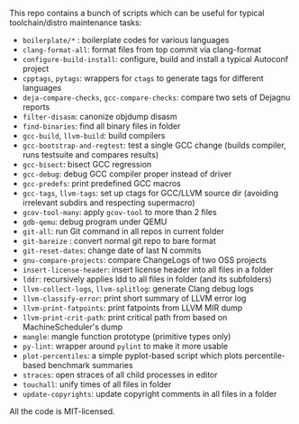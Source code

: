 This repo contains a bunch of scripts which can be useful
for typical toolchain/distro maintenance tasks:
* `boilerplate/*` : boilerplate codes for various languages
* `clang-format-all`: format files from top commit via clang-format
* `configure-build-install`: configure, build and install a typical Autoconf project
* `cpptags`, `pytags`: wrappers for `ctags` to generate tags for different languages
* `deja-compare-checks`, `gcc-compare-checks`: compare two sets of Dejagnu reports
* `filter-disasm`: canonize objdump disasm
* `find-binaries`: find all binary files in folder
* `gcc-build`, `llvm-build`: build compilers
* `gcc-bootstrap-and-regtest`: test a single GCC change (builds compiler, runs testsuite and compares results)
* `gcc-bisect`: bisect GCC regression
* `gcc-debug`: debug GCC compiler proper instead of driver
* `gcc-predefs`: print predefined GCC macros
* `gcc-tags`, `llvm-tags`: set up ctags for GCC/LLVM source dir (avoiding irrelevant subdirs and respecting supermacro)
* `gcov-tool-many`: apply `gcov-tool` to more than 2 files
* `gdb-qemu`: debug program under QEMU
* `git-all`: run Git command in all repos in current folder
* `git-bareize` : convert normal git repo to bare format
* `git-reset-dates`: change date of last N commits
* `gnu-compare-projects`: compare ChangeLogs of two OSS projects
* `insert-license-header`: insert license header into all files in a folder
* `lddr`: recursively applies ldd to all files in folder (and its subfolders)
* `llvm-collect-logs`, `llvm-splitlog`: generate Clang debug logs
* `llvm-classify-error`: print short summary of LLVM error log
* `llvm-print-fatpoints`: print fatpoints from LLVM MIR dump
* `llvm-print-crit-path`: print critical path from based on MachineScheduler's dump
* `mangle`: mangle function prototype (primitive types only)
* `py-lint`: wrapper around `pylint` to make it more usable
* `plot-percentiles`: a simple pyplot-based script which plots percentile-based benchmark summaries
* `straces`: open straces of all child processes in editor
* `touchall`: unify times of all files in folder
* `update-copyrights`: update copyright comments in all files in a folder

All the code is MIT-licensed.
